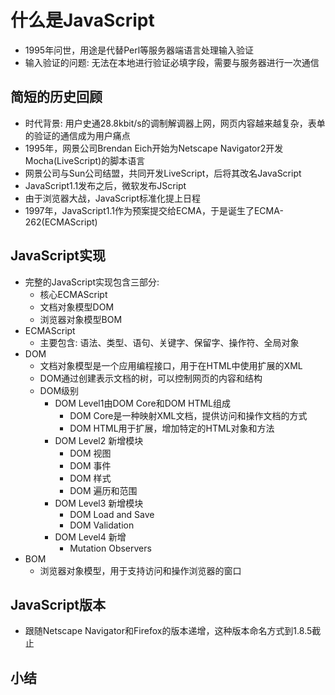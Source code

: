 # 什么是JavaScript
- 1995年问世，用途是代替Perl等服务器端语言处理输入验证
- 输入验证的问题: 无法在本地进行验证必填字段，需要与服务器进行一次通信 

## 简短的历史回顾
- 时代背景: 用户史通28.8kbit/s的调制解调器上网，网页内容越来越复杂，表单的验证的通信成为用户痛点
- 1995年，网景公司Brendan Eich开始为Netscape Navigator2开发Mocha(LiveScript)的脚本语言
- 网景公司与Sun公司结盟，共同开发LiveScript，后将其改名JavaScript
- JavaScript1.1发布之后，微软发布JScript
- 由于浏览器大战，JavaScript标准化提上日程
- 1997年，JavaScript1.1作为预案提交给ECMA，于是诞生了ECMA-262(ECMAScript)
## JavaScript实现
- 完整的JavaScript实现包含三部分:
    - 核心ECMAScript
    - 文档对象模型DOM
    - 浏览器对象模型BOM
- ECMAScript
    - 主要包含: 语法、类型、语句、关键字、保留字、操作符、全局对象
- DOM
    - 文档对象模型是一个应用编程接口，用于在HTML中使用扩展的XML
    - DOM通过创建表示文档的树，可以控制网页的内容和结构
    - DOM级别
        - DOM Level1由DOM Core和DOM HTML组成
            - DOM Core是一种映射XML文档，提供访问和操作文档的方式
            - DOM HTML用于扩展，增加特定的HTML对象和方法
        - DOM Level2 新增模块
            - DOM 视图
            - DOM 事件
            - DOM 样式
            - DOM 遍历和范围
        - DOM Level3 新增模块
            - DOM Load and Save  
            - DOM Validation
        - DOM Level4 新增
            - Mutation Observers
- BOM
    - 浏览器对象模型，用于支持访问和操作浏览器的窗口


## JavaScript版本
- 跟随Netscape Navigator和Firefox的版本递增，这种版本命名方式到1.8.5截止

## 小结